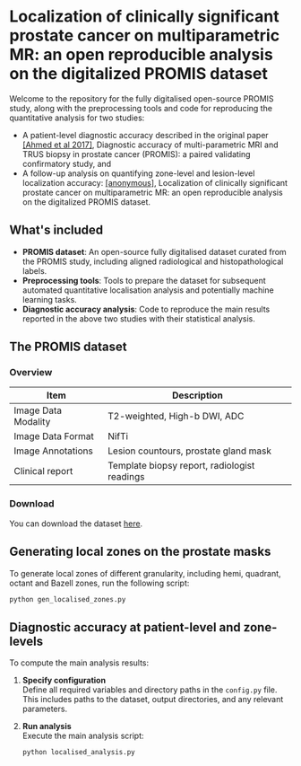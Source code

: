 
# Localization of clinically significant prostate cancer on multiparametric MR: an open reproducible analysis on the digitalized PROMIS dataset

Welcome to the repository for the fully digitalised open-source PROMIS study, along with the preprocessing tools and code for reproducing the quantitative analysis for two studies:
- A patient-level diagnostic accuracy described in the original paper [[Ahmed et al 2017]](https://doi.org/10.1016/S0140-6736(16)32401-1), Diagnostic accuracy of multi-parametric MRI and TRUS biopsy in prostate cancer (PROMIS): a paired validating confirmatory study, and
- A follow-up analysis on quantifying zone-level and lesion-level localization accuracy: [[anonymous]](https://currently-under-review), Localization of clinically significant prostate cancer on multiparametric MR: an open reproducible analysis on the digitalized PROMIS dataset.

## What's included
- **PROMIS dataset**: An open-source fully digitalised dataset curated from the PROMIS study, including aligned radiological and histopathological labels.
- **Preprocessing tools**: Tools to prepare the dataset for subsequent automated quantitative localisation analysis and potentially machine learning tasks. 
- **Diagnostic accuracy analysis**: Code to reproduce the main results reported in the above two studies with their statistical analysis.

## The PROMIS dataset 
### Overview
| Item | Description |
| ---- | ----------- |
| Image Data Modality | T2-weighted, High-b DWI, ADC |
| Image Data Format | NifTi |
| Image Annotations | Lesion countours, prostate gland mask |
| Clinical report | Template biopsy report, radiologist readings |

### Download
You can download the dataset [here](https://anonymous-url).

## Generating local zones on the prostate masks
To generate local zones of different granularity, including hemi, quadrant, octant and Bazell zones, run the following script:

  ```bash
  python gen_localised_zones.py
  ```

## Diagnostic accuracy at patient-level and zone-levels
To compute the main analysis results:

1. **Specify configuration**  
   Define all required variables and directory paths in the `config.py` file. This includes paths to the dataset, output directories, and any relevant parameters.

2. **Run analysis**  
   Execute the main analysis script:

   ```bash
   python localised_analysis.py
   ```
